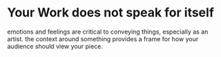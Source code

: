 # Your Work does not speak for itself

emotions and feelings are critical to conveying things, especially as an artist. the context around something provides a frame for how your audience should view your piece. 

